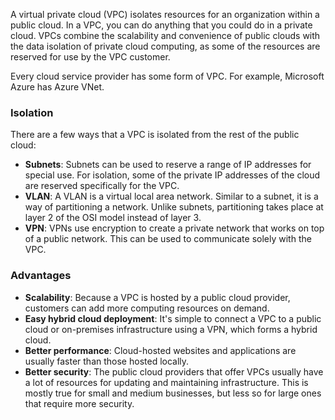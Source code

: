 A virtual private cloud (VPC) isolates resources for an organization within a public cloud. In a VPC, you can do anything that you could do in a private cloud. VPCs combine the scalability and convenience of public clouds with the data isolation of private cloud computing, as some of the resources are reserved for use by the VPC customer.

Every cloud service provider has some form of VPC. For example, Microsoft Azure has Azure VNet.

### Isolation
There are a few ways that a VPC is isolated from the rest of the public cloud:
- **Subnets**: Subnets can be used to reserve a range of IP addresses for special use. For isolation, some of the private IP addresses of the cloud are reserved specifically for the VPC.
- **VLAN**: A VLAN is a virtual local area network. Similar to a subnet, it is a way of partitioning a network. Unlike subnets, partitioning takes place at layer 2 of the OSI model instead of layer 3.
- **VPN**: VPNs use encryption to create a private network that works on top of a public network. This can be used to communicate solely with the VPC.

### Advantages
- **Scalability**: Because a VPC is hosted by a public cloud provider, customers can add more computing resources on demand.
- **Easy hybrid cloud deployment**: It's simple to connect a VPC to a public cloud or on-premises infrastructure using a VPN, which forms a hybrid cloud.
- **Better performance**: Cloud-hosted websites and applications are usually faster than those hosted locally.
- **Better security**: The public cloud providers that offer VPCs usually have a lot of resources for updating and maintaining infrastructure. This is mostly true for small and medium businesses, but less so for large ones that require more security.